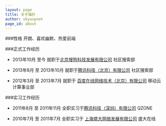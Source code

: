 ```yaml
---
layout: page
title: 关于猫扑
author: skyaspnet
page_id: about
---
```



###性格
    开朗、喜欢幽默、热爱前端

###正式工作经历
+ 2013年10月 至今 就职于<a href="http://www.sogou.com/" target="_blank">北京搜狗科技发展有限公司</a> 社区搜索部

+ 2013年8月 至 2013年10月 就职于<a href="http://www.tencent.com/" target="_blank">腾讯科技（北京）有限公司</a> 社区搜索部

+ 2012年3月 至 2013年7月  就职于 <a href="http://www.baidu.com/" target="_blank">百度在线网络技术（北京）有限公司</a> 移动云计算事业部

###实习工作经历
+ 2011年8月 至 2011年11月 全职实习于<a href="http://www.tencent.com/" target="_blank">腾讯科技（深圳）有限公司</a> QZONE

+ 2010年7月 至 2011年7月 全职实习于 <a href="http://www.snda.com/" target="_blank">上海盛大网络发展有限公司</a> 盛大在线

